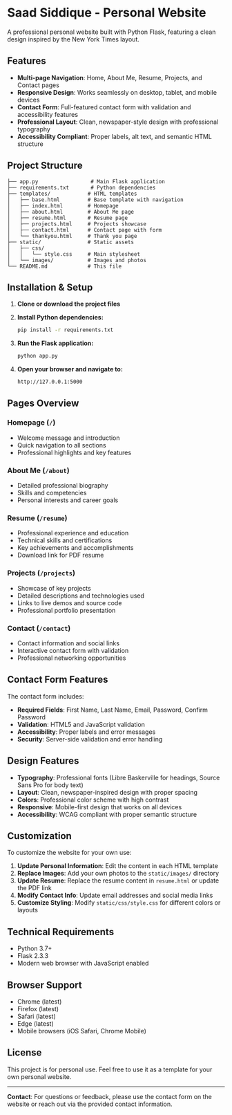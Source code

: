 # Saad Siddique - Personal Website

A professional personal website built with Python Flask, featuring a clean design inspired by the New York Times layout.

## Features

- **Multi-page Navigation**: Home, About Me, Resume, Projects, and Contact pages
- **Responsive Design**: Works seamlessly on desktop, tablet, and mobile devices
- **Contact Form**: Full-featured contact form with validation and accessibility features
- **Professional Layout**: Clean, newspaper-style design with professional typography
- **Accessibility Compliant**: Proper labels, alt text, and semantic HTML structure

## Project Structure

```
├── app.py                 # Main Flask application
├── requirements.txt       # Python dependencies
├── templates/            # HTML templates
│   ├── base.html         # Base template with navigation
│   ├── index.html        # Homepage
│   ├── about.html        # About Me page
│   ├── resume.html       # Resume page
│   ├── projects.html     # Projects showcase
│   ├── contact.html      # Contact page with form
│   └── thankyou.html     # Thank you page
├── static/               # Static assets
│   ├── css/
│   │   └── style.css     # Main stylesheet
│   └── images/           # Images and photos
└── README.md             # This file
```

## Installation & Setup

1. **Clone or download the project files**

2. **Install Python dependencies:**
   ```bash
   pip install -r requirements.txt
   ```

3. **Run the Flask application:**
   ```bash
   python app.py
   ```

4. **Open your browser and navigate to:**
   ```
   http://127.0.0.1:5000
   ```

## Pages Overview

### Homepage (`/`)
- Welcome message and introduction
- Quick navigation to all sections
- Professional highlights and key features

### About Me (`/about`)
- Detailed professional biography
- Skills and competencies
- Personal interests and career goals

### Resume (`/resume`)
- Professional experience and education
- Technical skills and certifications
- Key achievements and accomplishments
- Download link for PDF resume

### Projects (`/projects`)
- Showcase of key projects
- Detailed descriptions and technologies used
- Links to live demos and source code
- Professional portfolio presentation

### Contact (`/contact`)
- Contact information and social links
- Interactive contact form with validation
- Professional networking opportunities

## Contact Form Features

The contact form includes:
- **Required Fields**: First Name, Last Name, Email, Password, Confirm Password
- **Validation**: HTML5 and JavaScript validation
- **Accessibility**: Proper labels and error messages
- **Security**: Server-side validation and error handling

## Design Features

- **Typography**: Professional fonts (Libre Baskerville for headings, Source Sans Pro for body text)
- **Layout**: Clean, newspaper-inspired design with proper spacing
- **Colors**: Professional color scheme with high contrast
- **Responsive**: Mobile-first design that works on all devices
- **Accessibility**: WCAG compliant with proper semantic structure

## Customization

To customize the website for your own use:

1. **Update Personal Information**: Edit the content in each HTML template
2. **Replace Images**: Add your own photos to the `static/images/` directory
3. **Update Resume**: Replace the resume content in `resume.html` or update the PDF link
4. **Modify Contact Info**: Update email addresses and social media links
5. **Customize Styling**: Modify `static/css/style.css` for different colors or layouts

## Technical Requirements

- Python 3.7+
- Flask 2.3.3
- Modern web browser with JavaScript enabled

## Browser Support

- Chrome (latest)
- Firefox (latest)
- Safari (latest)
- Edge (latest)
- Mobile browsers (iOS Safari, Chrome Mobile)

## License

This project is for personal use. Feel free to use it as a template for your own personal website.

---

**Contact**: For questions or feedback, please use the contact form on the website or reach out via the provided contact information.
